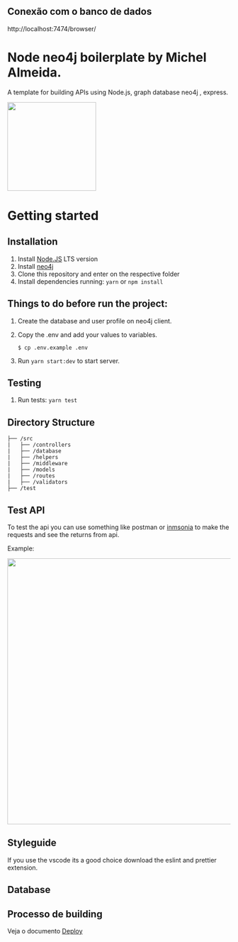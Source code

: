 ## Conexão com o banco de dados

http://localhost:7474/browser/

# Node neo4j boilerplate by Michel Almeida.

A template for building APIs using Node.js, graph database neo4j , express.

<img src="https://user-images.githubusercontent.com/37683337/144428200-4881288a-afea-40b0-bc54-e7cde537f80f.png" width="200">

# Getting started

## Installation

1. Install [Node.JS](https://nodejs.org/en/) LTS version
2. Install [neo4j](https://neo4j.com/download/)
3. Clone this repository and enter on the respective folder
4. Install dependencies running: `yarn` or `npm install`

## Things to do before run the project:

1. Create the database and user profile on neo4j client.

2. Copy the .env and add your values to variables.

   `$ cp .env.example .env`

3. Run `yarn start:dev` to start server.

## Testing

1. Run tests: `yarn test`

## Directory Structure

```
├── /src
|   ├── /controllers
|   ├── /database
|   ├── /helpers
|   ├── /middleware
|   ├── /models
|   ├── /routes
|   ├── /validators
├── /test
```




## Test API

To test the api you can use something like postman or [inmsonia](https://insomnia.rest/download) to make the requests and see the returns from api.

Example:  

<img src="https://i.ibb.co/Bfj8crN/Captura-de-Tela-2021-12-12-a-s-15-20-28.png" width="600">

## Styleguide

If you use the vscode its a good choice download the eslint and prettier extension.

## Database


## Processo de building

Veja o documento  [Deploy](https://github.com/Michelalmeidasilva/api-neo4j-typescript-template/blob/master/deploy-instructions.md)
